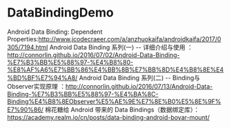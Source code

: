 # DataBindingDemo
Android Data Binding: Dependent Properties:http://www.jcodecraeer.com/a/anzhuokaifa/androidkaifa/2017/0305/7194.html
Android Data Binding 系列(一) -- 详细介绍与使用 ：http://connorlin.github.io/2016/07/02/Android-Data-Binding-%E7%B3%BB%E5%88%97-%E4%B8%80-%E8%AF%A6%E7%BB%86%E4%BB%8B%E7%BB%8D%E4%B8%8E%E4%BD%BF%E7%94%A8/
Android Data Binding 系列(二) -- Binding与Observer实现原理 ：http://connorlin.github.io/2016/07/13/Android-Data-Binding-%E7%B3%BB%E5%88%97-%E4%BA%8C-Binding%E4%B8%8EObserver%E5%AE%9E%E7%8E%B0%E5%8E%9F%E7%90%86/
棉花糖给 Android 带来的 Data Bindings（数据绑定库）：https://academy.realm.io/cn/posts/data-binding-android-boyar-mount/
